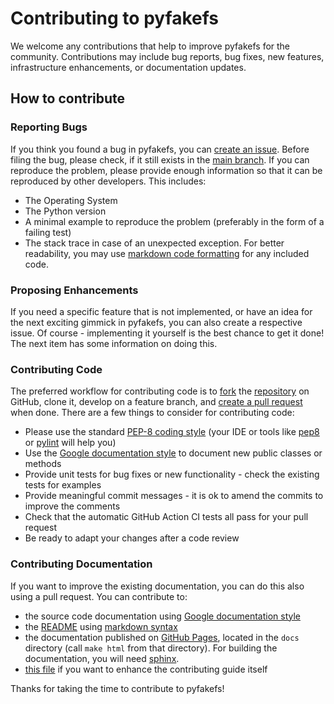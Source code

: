 
# Contributing to pyfakefs

We welcome any contributions that help to improve pyfakefs for the community.
Contributions may include bug reports, bug fixes, new features, infrastructure enhancements, or 
documentation updates.

## How to contribute

### Reporting Bugs

If you think you found a bug in pyfakefs, you can [create an issue](https://help.github.com/articles/creating-an-issue/).
Before filing the bug, please check, if it still exists in the [main branch](https://github.com/pytest-dev/pyfakefs). 
If you can reproduce the problem, please provide enough information so that it can be reproduced by other developers.
This includes:
  * The Operating System
  * The Python version
  * A minimal example to reproduce the problem (preferably in the form of a failing test)
  * The stack trace in case of an unexpected exception.
For better readability, you may use [markdown code formatting](https://help.github.com/articles/creating-and-highlighting-code-blocks/) for any included code.

### Proposing Enhancements

If you need a specific feature that is not implemented, or have an idea for the next 
exciting gimmick in pyfakefs, you can also create a respective issue. 
Of course - implementing it yourself is the best chance to get it done! 
The next item has some information on doing this.

### Contributing Code

The preferred workflow for contributing code is to 
[fork](https://help.github.com/articles/fork-a-repo/) the [repository](https://github.com/pytest-dev/pyfakefs) on GitHub, clone it, 
develop on a feature branch, and [create a pull request](https://help.github.com/articles/creating-a-pull-request-from-a-fork) when done.
There are a few things to consider for contributing code:
  * Please use the standard [PEP-8 coding style](https://www.python.org/dev/peps/pep-0008/) 
  (your IDE or tools like [pep8](https://pypi.python.org/pypi/pep8) or [pylint](https://pypi.python.org/pypi/pylint) will help you)
  * Use the [Google documentation style](https://google.github.io/styleguide/pyguide.html) to document new public classes or methods
  * Provide unit tests for bug fixes or new functionality - check the existing tests for examples
  * Provide meaningful commit messages - it is ok to amend the commits to improve the comments
  * Check that the automatic GitHub Action CI tests all pass for your pull request
  * Be ready to adapt your changes after a code review 
  
### Contributing Documentation

If you want to improve the existing documentation, you can do this also using a pull request.
You can contribute to:
  * the source code documentation using [Google documentation style](https://google.github.io/styleguide/pyguide.html) 
  * the [README](https://github.com/pytest-dev/pyfakefs/blob/main/README.md) using [markdown syntax](https://help.github.com/articles/basic-writing-and-formatting-syntax/)
  * the documentation published on [GitHub Pages](http://pytest-dev.github.io/pyfakefs/),
   located in the `docs` directory (call `make html` from that directory). 
  For building the documentation, you will need [sphinx](http://sphinx.pocoo.org/).
  * [this file](https://github.com/pytest-dev/pyfakefs/blob/main/CONTRIBUTING.md) 
  if you want to enhance the contributing guide itself

Thanks for taking the time to contribute to pyfakefs!

